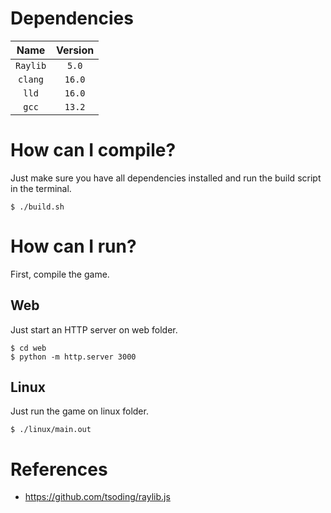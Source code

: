 # Dependencies
| Name   | Version |
|:------:|:-------:|
|`Raylib`| `5.0`   |
|`clang` | `16.0`  |
|`lld`   | `16.0`  |
|`gcc`   | `13.2`  |

# How can I compile?
Just make sure you have all dependencies installed and run the build script in the terminal.
```terminal
$ ./build.sh
```

# How can I run?
First, compile the game.
## Web
Just start an HTTP server on web folder.
```terminal
$ cd web
$ python -m http.server 3000
```

## Linux
Just run the game on linux folder.
```terminal
$ ./linux/main.out
```

# References
- https://github.com/tsoding/raylib.js

